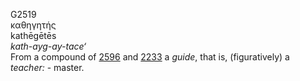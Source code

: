 G2519  
καθηγητής  
kathēgētēs  
*kath-ayg-ay-tace‘*  
From a compound of [2596](g2596) and [2233](g2233) a *guide*, that is,
(figuratively) a *teacher:* - master.  
